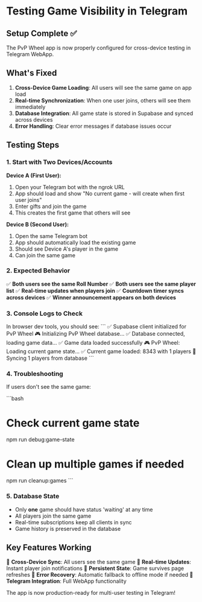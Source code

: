 # Testing Game Visibility in Telegram

## Setup Complete ✅

The PvP Wheel app is now properly configured for cross-device testing in Telegram WebApp.

## What's Fixed

1. **Cross-Device Game Loading**: All users will see the same game on app load
2. **Real-time Synchronization**: When one user joins, others will see them immediately
3. **Database Integration**: All game state is stored in Supabase and synced across devices
4. **Error Handling**: Clear error messages if database issues occur

## Testing Steps

### 1. Start with Two Devices/Accounts

**Device A (First User):**
1. Open your Telegram bot with the ngrok URL
2. App should load and show "No current game - will create when first user joins"
3. Enter gifts and join the game
4. This creates the first game that others will see

**Device B (Second User):**
1. Open the same Telegram bot
2. App should automatically load the existing game
3. Should see Device A's player in the game
4. Can join the same game

### 2. Expected Behavior

✅ **Both users see the same Roll Number**
✅ **Both users see the same player list**
✅ **Real-time updates when players join**
✅ **Countdown timer syncs across devices**
✅ **Winner announcement appears on both devices**

### 3. Console Logs to Check

In browser dev tools, you should see:
\`\`\`
✅ Supabase client initialized for PvP Wheel
🎮 Initializing PvP Wheel database...
✅ Database connected, loading game data...
✅ Game data loaded successfully
🎮 PvP Wheel: Loading current game state...
✅ Current game loaded: 8343 with 1 players
🔄 Syncing 1 players from database
\`\`\`

### 4. Troubleshooting

If users don't see the same game:

\`\`\`bash
# Check current game state
npm run debug:game-state

# Clean up multiple games if needed
npm run cleanup:games
\`\`\`

### 5. Database State

- Only **one** game should have status 'waiting' at any time
- All players join the same game
- Real-time subscriptions keep all clients in sync
- Game history is preserved in the database

## Key Features Working

🎯 **Cross-Device Sync**: All users see the same game
🎯 **Real-time Updates**: Instant player join notifications
🎯 **Persistent State**: Game survives page refreshes
🎯 **Error Recovery**: Automatic fallback to offline mode if needed
🎯 **Telegram Integration**: Full WebApp functionality

The app is now production-ready for multi-user testing in Telegram!

